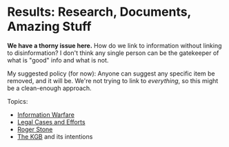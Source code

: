# Results: Research, Documents, Amazing Stuff

**We have a thorny issue here.** How do we link to information without
linking to disinformation? I don't think any single person can be the gatekeeper
of what is "good" info and what is not.

My suggested policy (for now): Anyone can suggest any specific item be removed,
and it will be. We're not trying to link to *everything*, so this might be a
clean-enough approach.

Topics:

- [Information Warfare](information-warfare/index.md)
- [Legal Cases and Efforts](legal/index.md)
- [Roger Stone](roger-stone/index.md)
- [The KGB](kgb/index.md) and its intentions
